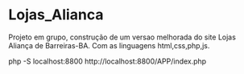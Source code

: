 # Lojas_Alianca
 Projeto em grupo, construção de um versao melhorada do site Lojas Aliança de Barreiras-BA. Com as linguagens html,css,php,js.


php -S localhost:8800
	http://localhost:8800/APP/index.php

